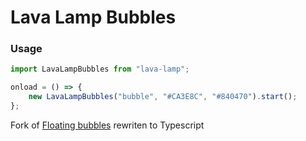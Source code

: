 # Lava Lamp Bubbles

### Usage

```Typescript
import LavaLampBubbles from "lava-lamp";

onload = () => {
    new LavaLampBubbles("bubble", "#CA3E8C", "#840470").start();
};
```

Fork of [Floating bubbles](https://codepen.io/creativehuit/pen/qBddLWw) rewriten to Typescript
